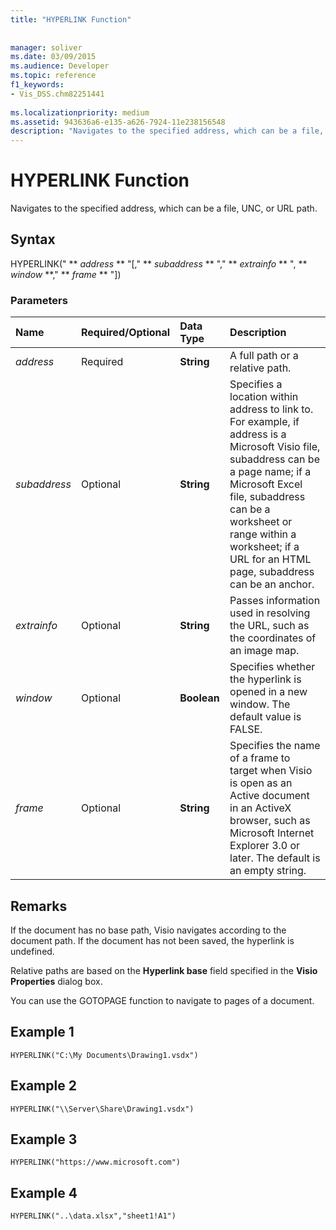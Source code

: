 ```yaml
---
title: "HYPERLINK Function"
 
 
manager: soliver
ms.date: 03/09/2015
ms.audience: Developer
ms.topic: reference
f1_keywords:
- Vis_DSS.chm82251441
 
ms.localizationpriority: medium
ms.assetid: 943636a6-e135-a626-7924-11e238156548
description: "Navigates to the specified address, which can be a file, UNC, or URL path."
---
```


# HYPERLINK Function

Navigates to the specified address, which can be a file, UNC, or URL path.
  
## Syntax

HYPERLINK(" ** *address* ** "[," ** *subaddress* ** "," ** *extrainfo* ** ", ** *window* **," ** *frame* ** "]) 
  
### Parameters

|**Name**|**Required/Optional**|**Data Type**|**Description**|
|:-----|:-----|:-----|:-----|
| _address_ <br/> |Required  <br/> |**String** <br/> |A full path or a relative path.  <br/> |
| _subaddress_ <br/> |Optional  <br/> |**String** <br/> |Specifies a location within address to link to. For example, if address is a Microsoft Visio file, subaddress can be a page name; if a Microsoft Excel file, subaddress can be a worksheet or range within a worksheet; if a URL for an HTML page, subaddress can be an anchor.  <br/> |
| _extrainfo_ <br/> |Optional  <br/> |**String** <br/> |Passes information used in resolving the URL, such as the coordinates of an image map.  <br/> |
| _window_ <br/> |Optional  <br/> |**Boolean** <br/> |Specifies whether the hyperlink is opened in a new window. The default value is FALSE.  <br/> |
| _frame_ <br/> |Optional  <br/> |**String** <br/> | Specifies the name of a frame to target when Visio is open as an Active document in an ActiveX browser, such as Microsoft Internet Explorer 3.0 or later. The default is an empty string.  <br/> |
   
## Remarks

If the document has no base path, Visio navigates according to the document path. If the document has not been saved, the hyperlink is undefined. 
  
Relative paths are based on the **Hyperlink base** field specified in the **Visio Properties** dialog box. 
  
You can use the GOTOPAGE function to navigate to pages of a document. 
  
## Example 1

 `HYPERLINK("C:\My Documents\Drawing1.vsdx")`
  
## Example 2

 `HYPERLINK("\\Server\Share\Drawing1.vsdx")`
  
## Example 3

 `HYPERLINK("https://www.microsoft.com")`
  
## Example 4

 `HYPERLINK("..\data.xlsx","sheet1!A1")`
  

